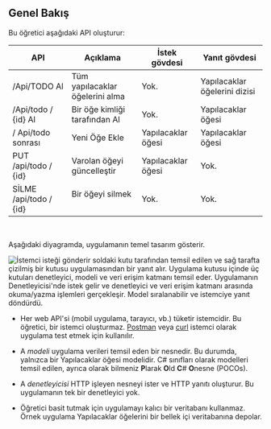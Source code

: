 ## <a name="overview"></a>Genel Bakış

Bu öğretici aşağıdaki API oluşturur:

|API | Açıklama | İstek gövdesi | Yanıt gövdesi |
|--- | ---- | ---- | ---- |
|/Api/TODO Al | Tüm yapılacaklar öğelerini alma | Yok. | Yapılacaklar öğelerini dizisi|
|/Api/todo / {id} Al | Bir öğe kimliği tarafından Al | Yok. | Yapılacaklar öğesi|
|/ Api/todo sonrası | Yeni Öğe Ekle | Yapılacaklar öğesi | Yapılacaklar öğesi |
|PUT /api/todo / {id} | Varolan öğeyi güncelleştir&nbsp; | Yapılacaklar öğesi | Yok. |
|SİLME /api/todo / {id} &nbsp;&nbsp; | Bir öğeyi silmek &nbsp;&nbsp; | Yok. | Yok.|

<br>

Aşağıdaki diyagramda, uygulamanın temel tasarım gösterir.

![İstemci isteği gönderir soldaki kutu tarafından temsil edilen ve sağ tarafta çizilmiş bir kutusu uygulamasından bir yanıt alır. Uygulama kutusu içinde üç kutuları denetleyici, modeli ve veri erişim katmanı temsil eder. Uygulamanın Denetleyicisi'nde istek gelir ve denetleyici ve veri erişim katmanı arasında okuma/yazma işlemleri gerçekleşir. Model sıralanabilir ve istemciye yanıt döndürdü.](../../tutorials/first-web-api/_static/architecture.png)

* Her web API'si (mobil uygulama, tarayıcı, vb.) tüketir istemcidir. Bu öğretici, bir istemci oluşturmaz. [Postman](https://www.getpostman.com/) veya [curl](https://developer.apple.com/legacy/library/documentation/Darwin/Reference/ManPages/man1/curl.1.html) istemci olarak uygulama test etmek için kullanılır.

* A *modeli* uygulama verileri temsil eden bir nesnedir. Bu durumda, yalnızca bir Yapılacaklar öğesi modelidir. C# sınıfları olarak modelleri temsil edilen, ayrıca olarak bilmeniz **P**larak **O**ld **C**# **O**nesne (POCOs).

* A *denetleyicisi* HTTP işleyen nesneyi ister ve HTTP yanıtı oluşturur. Bu uygulamanın tek bir denetleyici yok.

* Öğretici basit tutmak için uygulamayı kalıcı bir veritabanı kullanmaz. Örnek uygulama Yapılacaklar öğelerini bir bellek içi veritabanına depolar.
